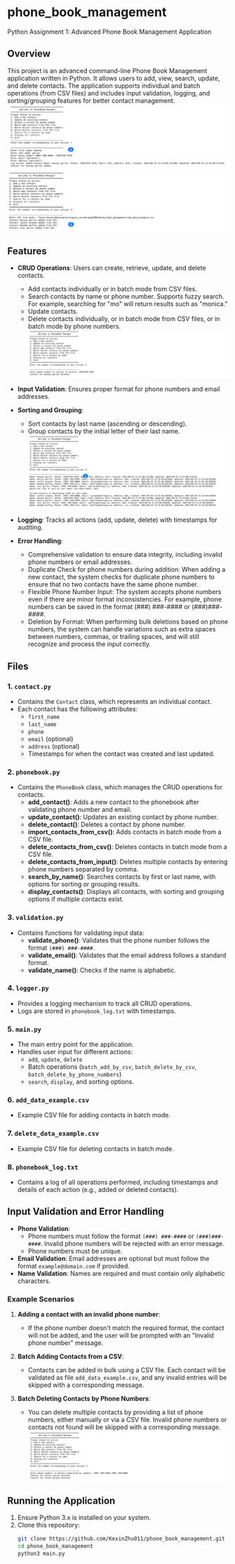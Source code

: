 # phone_book_management
Python Assignment 1: Advanced Phone Book Management Application

## Overview
This project is an advanced command-line Phone Book Management application written in Python. It allows users to add, view, search, update, and delete contacts. The application supports individual and batch operations (from CSV files) and includes input validation, logging, and sorting/grouping features for better contact management.
![add_a_contact](https://github.com/KexinZhu011/phone_book_management/blob/main/images/add.png)
![add_from_csv](https://github.com/KexinZhu011/phone_book_management/blob/main/images/add_from_csv.png)

## Features

- **CRUD Operations**: Users can create, retrieve, update, and delete contacts.
  - Add contacts individually or in batch mode from CSV files. 
  - Search contacts by name or phone number. Supports fuzzy search. For example, searching for "mo" will return results such as "monica."
  - Update contacts.
  - Delete contacts individually, or in batch mode from CSV files, or in batch mode by phone numbers.
![delete](https://github.com/KexinZhu011/phone_book_management/blob/main/images/delete.png)

- **Input Validation**: Ensures proper format for phone numbers and email addresses.

- **Sorting and Grouping**:
  - Sort contacts by last name (ascending or descending).
  - Group contacts by the initial letter of their last name.
![display_by_desc](https://github.com/KexinZhu011/phone_book_management/blob/main/images/display.png)
- **Logging**: Tracks all actions (add, update, delete) with timestamps for auditing.

- **Error Handling**: 
    - Comprehensive validation to ensure data integrity, including invalid phone numbers or email addresses.
    - Duplicate Check for phone numbers during addition: When adding a new contact, the system checks for duplicate phone numbers to ensure that no two contacts have the same phone number.
    - Flexible Phone Number Input: The system accepts phone numbers even if there are minor format inconsistencies. For example, phone numbers can be saved in the format (###) ###-#### or (###)###-####. 
    - Deletion by Format: When performing bulk deletions based on phone numbers, the system can handle variations such as extra spaces between numbers, commas, or trailing spaces, and will still recognize and process the input correctly.

## Files

### 1. `contact.py`
- Contains the `Contact` class, which represents an individual contact.
- Each contact has the following attributes:
  - `first_name`
  - `last_name`
  - `phone`
  - `email` (optional)
  - `address` (optional)
  - Timestamps for when the contact was created and last updated.

### 2. `phonebook.py`
- Contains the `PhoneBook` class, which manages the CRUD operations for contacts.
  - **add_contact()**: Adds a new contact to the phonebook after validating phone number and email.
  - **update_contact()**: Updates an existing contact by phone number.
  - **delete_contact()**: Deletes a contact by phone number.
  - **import_contacts_from_csv()**: Adds contacts in batch mode from a CSV file.
  - **delete_contacts_from_csv()**: Deletes contacts in batch mode from a CSV file.
  - **delete_contacts_from_input()**: Deletes multiple contacts by entering phone numbers separated by comma.
  - **search_by_name()**: Searches contacts by first or last name, with options for sorting or grouping results.
  - **display_contacts()**: Displays all contacts, with sorting and grouping options if multiple contacts exist.

### 3. `validation.py`
- Contains functions for validating input data:
  - **validate_phone()**: Validates that the phone number follows the format `(###) ###-####`.
  - **validate_email()**: Validates that the email address follows a standard format.
  - **validate_name()**: Checks if the name is alphabetic.

### 4. `logger.py`
- Provides a logging mechanism to track all CRUD operations.
- Logs are stored in `phonebook_log.txt` with timestamps.

### 5. `main.py`
- The main entry point for the application.
- Handles user input for different actions:
  - `add`, `update`, `delete`
  - Batch operations (`batch_add_by_csv`, `batch_delete_by_csv`, `batch_delete_by_phone_numbers`)
  - `search`, `display`, and sorting options.

### 6. `add_data_example.csv`
- Example CSV file for adding contacts in batch mode.

### 7. `delete_data_example.csv`
- Example CSV file for deleting contacts in batch mode.

### 8. `phonebook_log.txt`
- Contains a log of all operations performed, including timestamps and details of each action (e.g., added or deleted contacts).

## Input Validation and Error Handling

- **Phone Validation**: 
    - Phone numbers must follow the format `(###) ###-####` or `(###)###-####`. Invalid phone numbers will be rejected with an error message. 
    - Phone numbers must be unique.
- **Email Validation**: Email addresses are optional but must follow the format `example@domain.com` if provided.
- **Name Validation**: Names are required and must contain only alphabetic characters.

### Example Scenarios

1. **Adding a contact with an invalid phone number**:
   - If the phone number doesn't match the required format, the contact will not be added, and the user will be prompted with an "Invalid phone number" message.

2. **Batch Adding Contacts from a CSV**:
   - Contacts can be added in bulk using a CSV file. Each contact will be validated as file `add_data_example.csv`, and any invalid entries will be skipped with a corresponding message.

3. **Batch Deleting Contacts by Phone Numbers**:
   - You can delete multiple contacts by providing a list of phone numbers, either manually or via a CSV file. Invalid phone numbers or contacts not found will be skipped with a corresponding message.
![delete_by_numbers](https://github.com/KexinZhu011/phone_book_management/blob/main/images/delete_by_numbers.png)

## Running the Application

1. Ensure Python 3.x is installed on your system.
2. Clone this repository:
   ```bash
   git clone https://github.com/KexinZhu011/phone_book_management.git
   cd phone_book_management
   python3 main.py
